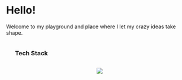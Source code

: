 <h1>Hello!</h1>
<p>Welcome to my playground and place where I let my crazy ideas take shape.</p>
<a href="https://www.linkedin.com/in/francisco-javier-araya-hernandez-95874b19/">
<!-- <h3>giovannygarzonsoto@gmail.com</h3> -->
<div id="user-content-toc">
  <ul align="left">
    <summary><h3 style="display: inline-block">Tech Stack</h3></summary>
  </ul>
</div>
<!--tech stack icons-->
<p align="center">
  <a href="https://skillicons.dev">
    <img src="https://skillicons.dev/icons?i=git,github,gitlab,html,css,md,java,spring,js,mysql,postgres,aws,azure,gcp,vscode,eclipse,docker,figma,postman,bash&perline=14" />
  </a>
</p>
